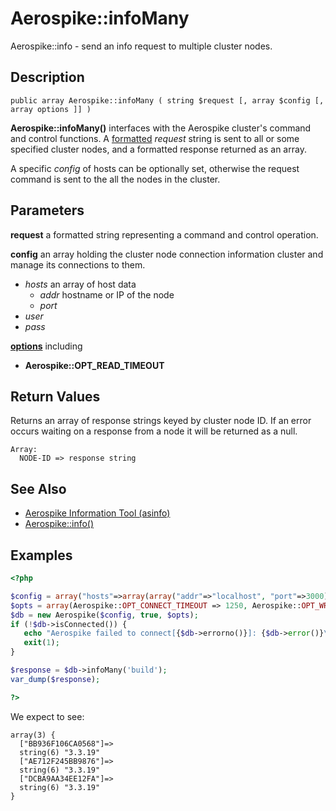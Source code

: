 
# Aerospike::infoMany

Aerospike::info - send an info request to multiple cluster nodes.

## Description

```
public array Aerospike::infoMany ( string $request [, array $config [, array options ]] )

```

**Aerospike::infoMany()** interfaces with the Aerospike cluster's command and
control functions.  A [formatted](http://www.aerospike.com/docs/tools/asinfo/)
*request* string is sent to all or some specified cluster nodes, and a
formatted response returned as an array.

A specific *config* of hosts can be optionally set, otherwise the request
command is sent to the all the nodes in the cluster.

## Parameters

**request** a formatted string representing a command and control operation.

**config** an array holding the cluster node connection information
cluster and manage its connections to them.

- *hosts* an array of host data
  - *addr* hostname or IP of the node
  - *port*
- *user*
- *pass*

**[options](aerospike.md)** including
- **Aerospike::OPT_READ_TIMEOUT**

## Return Values

Returns an array of response strings keyed by cluster node ID. If an error
occurs waiting on a response from a node it will be returned as a null.
```
Array:
  NODE-ID => response string
```

## See Also

- [Aerospike Information Tool (asinfo)](http://www.aerospike.com/docs/tools/asinfo/)
- [Aerospike::info()](aerospike_info.md)

## Examples

```php
<?php

$config = array("hosts"=>array(array("addr"=>"localhost", "port"=>3000)));
$opts = array(Aerospike::OPT_CONNECT_TIMEOUT => 1250, Aerospike::OPT_WRITE_TIMEOUT => 1500);
$db = new Aerospike($config, true, $opts);
if (!$db->isConnected()) {
   echo "Aerospike failed to connect[{$db->errorno()}]: {$db->error()}\n";
   exit(1);
}

$response = $db->infoMany('build');
var_dump($response);

?>
```

We expect to see:

```
array(3) {
  ["BB936F106CA0568"]=>
  string(6) "3.3.19"
  ["AE712F245BB9876"]=>
  string(6) "3.3.19"
  ["DCBA9AA34EE12FA"]=>
  string(6) "3.3.19"
}
```

